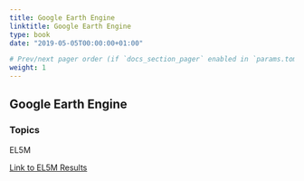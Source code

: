 ```yaml
---
title: Google Earth Engine
linktitle: Google Earth Engine
type: book
date: "2019-05-05T00:00:00+01:00"

# Prev/next pager order (if `docs_section_pager` enabled in `params.toml`)
weight: 1
---
```


## Google Earth Engine

### Topics

EL5M

[Link to EL5M Results](https://javierparada.github.io/EL5M_Area_MERIT)
